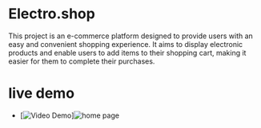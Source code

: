 # Electro.shop
This project is an e-commerce platform designed to provide users with an easy and convenient shopping experience. It aims to display electronic products and enable users to add items to their shopping cart, making it easier for them to complete their purchases. 

# live demo

- [![Video Demo]()]![home page](https://youtu.be/_3pPuNGVU0Q)

